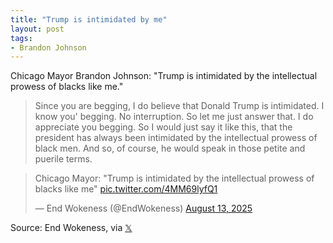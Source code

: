 ```yaml
---
title: "Trump is intimidated by me"
layout: post
tags:
- Brandon Johnson
---
```


Chicago Mayor Brandon Johnson: "Trump is intimidated by the intellectual prowess of blacks like me."

> Since you are begging, I do believe that Donald Trump is intimidated. I know you' begging. No interruption. So let me just answer that. I do appreciate you begging. So I would just say it like this, that the president has always been intimidated by the intellectual prowess of black men. And so, of course, he would speak in those petite and puerile terms.

<blockquote class="twitter-tweet"><p lang="en" dir="ltr">Chicago Mayor: &quot;Trump is intimidated by the intellectual prowess of blacks like me&quot; <a href="https://t.co/4MM69lyfQ1">pic.twitter.com/4MM69lyfQ1</a></p>&mdash; End Wokeness (@EndWokeness) <a href="https://twitter.com/EndWokeness/status/1955680709580038199?ref_src=twsrc%5Etfw">August 13, 2025</a></blockquote> <script async src="https://platform.twitter.com/widgets.js" charset="utf-8"></script>

Source: End Wokeness, via [𝕏](https://x.com)

